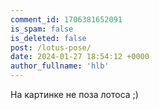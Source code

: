 ```yaml
---
comment_id: 1706381652091
is_spam: false
is_deleted: false
post: /lotus-pose/
date: 2024-01-27 18:54:12 +0000
author_fullname: 'hlb'
---
```


На картинке не поза лотоса ;)
